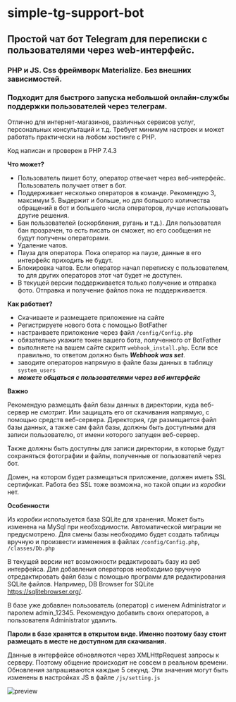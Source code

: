 # simple-tg-support-bot

## Простой чат бот Telegram для переписки с пользователями через web-интерфейс.

### PHP и JS. Css фреймворк Materialize. Без внешних зависимостей.

### Подходит для быстрого запуска небольшой онлайн-службы поддержки пользователей через телеграм.

Отлично для интернет-магазинов, различных сервисов услуг, персональных консультаций и т.д. 
Требует минимум настроек и может работать практически на любом хостинге с PHP. 

Код написан и проверен в PHP 7.4.3



__Что может?__

+ Пользователь пишет боту, оператор отвечает через веб-интерфейс. Пользователь получает ответ в бот.
+ Поддерживает несколько операторов в команде. Рекомендую 3, максимум 5. Выдержит и больше, но для большого количества обращений в бот и большего числа операторов, лучше использовать другие решения.
+ Бан пользователей (оскорбления, ругань и т.д.). Для пользователя бан прозрачен, то есть писать он сможет, но его сообщения не будут получены операторами.
+ Удаление чатов.
+ Пауза для оператора. Пока оператор на паузе, данные в его интерфейс приходить не будут.
+ Блокировка чатов. Если оператор начал переписку с пользователем, то для других операторов этот чат будет не доступен.
+ В текущей версии поддерживается только получение и отправка фото. Отправка и получение файлов пока не поддерживается.



__Как работает?__

+ Скачиваете и размещаете приложение на сайте
+ Регистрируете нового бота с помощью BotFather
+ настраиваете приложение через файл ```/config/Config.php``` 
+ обязательно укажите токен вашего бота, полученного от BotFather
+ выполняете на вашем сайте скрипт ```webhook_install.php```. Если все правильно, то ответом должно быть __*Webhook was set*__.
+ заводите операторов напрямую в файле базы данных в таблицу ```system_users```
+ *__можете общаться с пользователями через веб интерфейс__*



__Важно__

Рекомендую размещать файл базы данных в директории, куда веб-сервер не _смотрит_.
Или защищать его от скачивания напрямую, с помощью средств веб-сервера.
Директория, где размещается файл базы данных, а также сам файл базы, должны быть доступными для записи
пользователю, от имени которого запущен веб-сервер.

Также должны быть доступны для записи директории, в которые будут сохраняться фотографии и файлы, полученные 
от пользователй через бот.

Домен, на котором будет размещаться приложение, должен иметь SSL сертификат. Работа без SSL тоже возможна,
но такой опции из _коробки_ нет. 



__Особенности__

Из _коробки_ используется база SQLite для хранения. Может быть изменена на MySql при необходимости.
Автоматической миграции не предусмотрено. Для смены базы необходимо будет создать таблицы вручную и произвести изменения
в файлах ```/config/Config.php```, ```/classes/Db.php```

В текущей версии нет возможности редактировать базу из веб интерфейса. Для добавления операторов 
необходимо вручную отредактировать файл базы с помощью программ для редактирования SQLite файлов.
Например, DB Browser for SQLite https://sqlitebrowser.org/.

В базе уже добавлен пользователь (оператор) с именем Administrator и паролем admin_12345. Рекомендую добавить своих операторов, 
a пользователя Administrator удалить.

__Пароли в базе хранятся в открытом виде. Именно поэтому базу стоит размещать в месте не доступном для скачивания.__

Данные в интерфейсе обновляются через XMLHttpRequest запросы к серверу. Поэтому общение происходит не совсем в реальном времени. 
Обновления запрашиваются каждые 5 секунд. 
Эти значения могут быть изменены в настройках JS в файле ```/js/setting.js```

![preview](https://i.postimg.cc/BnW50Tv6/demo.jpg)
